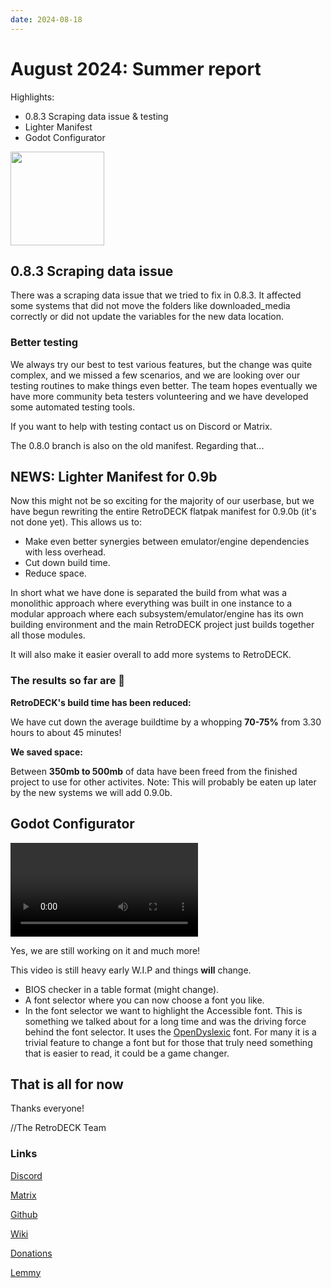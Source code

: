 ```yaml
---
date: 2024-08-18
---
```


# August 2024: Summer report

Highlights:

- 0.8.3 Scraping data issue & testing
- Lighter Manifest
- Godot Configurator


<!-- more -->

<img src="../../../rd-circle.png" width="150">

## 0.8.3 Scraping data issue

There was a scraping data issue that we tried to fix in 0.8.3. It affected some systems that did not move the folders like downloaded_media correctly or did not update the variables for the new data location.

### Better testing

We always try our best to test various features, but the change was quite complex, and we missed a few scenarios, and we are looking over our testing routines to make things even better. The team hopes eventually we have more community beta testers volunteering and we have developed some automated testing tools.

If you want to help with testing contact us on Discord or Matrix.

The 0.8.0 branch is also on the old manifest. Regarding that...

## NEWS: Lighter Manifest for 0.9b

Now this might not be so exciting for the majority of our userbase, but we have begun rewriting the entire RetroDECK flatpak manifest for 0.9.0b (it's not done yet). This allows us to:

- Make even better synergies between emulator/engine dependencies with less overhead.
- Cut down build time.
- Reduce space.

In short what we have done is separated the build from what was a monolithic approach where everything was built in one instance to a modular approach where each subsystem/emulator/engine has its own building environment and the main RetroDECK project just builds together all those modules.

It will also make it easier overall to add more systems to RetroDECK.

### The results so far are 🥁

**RetroDECK's build time has been reduced:**

We have cut down the average buildtime by a whopping **70-75%** from 3.30 hours to about 45 minutes!

**We saved space:**

Between **350mb to 500mb** of data have been freed from the finished project to use for other activites. Note: This will probably be eaten up later by the new systems we will add 0.9.0b.


## Godot Configurator

![type:video](ConfiguratorGodot.mp4)

Yes, we are still working on it and much more!

This video is still heavy early W.I.P and things **will** change.

- BIOS checker in a table format (might change).
- A font selector where you can now choose a font you like.
- In the font selector we want to highlight the Accessible font. This is something we talked about for a long time and was the driving force behind the font selector. It uses the [OpenDyslexic](https://opendyslexic.org/) font. For many it is a trivial feature to change a font but for those that truly need something that is easier to read, it could be a game changer.

## That is all for now

Thanks everyone!

//The RetroDECK Team

### Links

[Discord](https://discord.gg/WDc5C9YWMx)

[Matrix](https://matrix.to/#/#retrodeck:matrix.org)

[Github](https://github.com/XargonWan/RetroDECK)

[Wiki](https://github.com/XargonWan/RetroDECK/wiki)

[Donations](https://retrodeck.readthedocs.io/en/latest/wiki_about/donations-licenses/)

[Lemmy](https://lemmy.zip/c/retrodeck)
